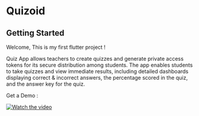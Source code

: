 # Quizoid

## Getting Started

Welcome, This is my first flutter project !

 Quiz App allows teachers to create quizzes and generate private access tokens for its secure distribution among students. The app enables students to take quizzes and view immediate results, including detailed dashboards displaying correct 
 & incorrect answers, the percentage scored in the quiz, and the answer key for the quiz.

Get a Demo : 

[![Watch the video](https://storage.googleapis.com/gweb-developer-goog-blog-assets/images_archive/original_images/image1_10zCOYE.png)](https://drive.google.com/file/d/1Ekbc0Ev91xfke8ibnli-CQ5Ih7JWT8W2/view?usp=drive_link)
